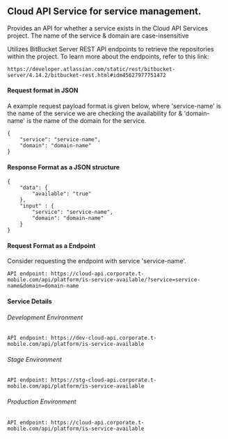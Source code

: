 ## Cloud API Service for service management.
Provides an API for whether a service exists in the Cloud API Services project. The name of the service & domain are case-insensitive

Utilizes BitBucket Server REST API endpoints to retrieve the repositories within the project. To learn more about the endpoints, refer to this link:
```
https://developer.atlassian.com/static/rest/bitbucket-server/4.14.2/bitbucket-rest.html#idm45627977751472
```

#### Request format in JSON
A example request payload format is given below, where 'service-name' is the name of the service we are checking the availability for &
'domain-name' is the name of the domain for the service.

```
{
    "service": "service-name",
    "domain": "domain-name"
}
```

#### Response Format as a JSON structure
```
{
    "data": {
        "available": "true"
    },
    "input" : {
        "service": "service-name",
        "domain": "domain-name"
    }
}
```

#### Request Format as a Endpoint
Consider requesting the endpoint with service 'service-name'.
```
API endpoint: https://cloud-api.corporate.t-mobile.com/api/platform/is-service-available/?service=service-name&domain=domain-name
```

#### Service Details

###### Development Environment
```
API endpoint: https://dev-cloud-api.corporate.t-mobile.com/api/platform/is-service-available
```
###### Stage Environment
```
API endpoint: https://stg-cloud-api.corporate.t-mobile.com/api/platform/is-service-available
```
###### Production Environment
```
API endpoint: https://cloud-api.corporate.t-mobile.com/api/platform/is-service-available
```
